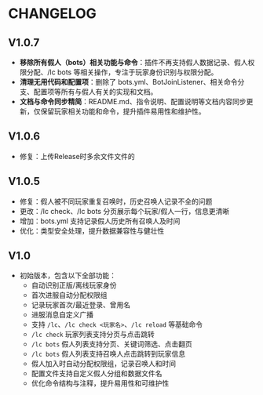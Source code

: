 # CHANGELOG

## V1.0.7
- **移除所有假人（bots）相关功能与命令**：插件不再支持假人数据记录、假人权限分配、/lc bots 等相关操作，专注于玩家身份识别与权限分配。
- **清理无用代码和配置项**：删除了 bots.yml、BotJoinListener、相关命令分支、配置项等所有与假人有关的实现和文档。
- **文档与命令同步精简**：README.md、指令说明、配置说明等文档内容同步更新，仅保留玩家相关功能和命令，提升插件易用性和维护性。

## V1.0.6
- 修复：上传Release时多余文件文件的

## V1.0.5
- 修复：假人被不同玩家重复召唤时，历史召唤人记录不全的问题
- 更改：/lc check、/lc bots 分页展示每个玩家/假人一行，信息更清晰
- 增加：bots.yml 支持记录假人历史所有召唤人及时间
- 优化：类型安全处理，提升数据兼容性与健壮性

## V1.0
- 初始版本，包含以下全部功能：
  - 自动识别正版/离线玩家身份
  - 首次进服自动分配权限组
  - 记录玩家首次/最近登录、曾用名
  - 进服消息自定义广播
  - 支持 `/lc`、`/lc check <玩家名>`、`/lc reload` 等基础命令
  - `/lc check` 玩家列表支持分页与点击跳转
  - `/lc bots` 假人列表支持分页、关键词筛选、点击翻页
  - `/lc bots` 假人列表支持召唤人点击跳转到玩家信息
  - 假人加入时自动分配权限组，记录召唤人和时间
  - 配置文件支持自定义假人分组和数据文件名
  - 优化命令结构与注释，提升易用性和可维护性
